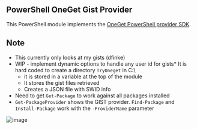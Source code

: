 PowerShell OneGet Gist Provider
-
This PowerShell module implements the [OneGet PowerShell provider SDK]( http://oneget.org/provider-ps.zip).


Note
-
* This currently only looks at my gists (dfinke)
* WIP - implement dynamic options to handle any user id for gists* It is hard coded to create a directory `TryOneget` in C:\
	* it is stored in a variable at the top of the module
	* It stores the gist files retrieved
	* Creates a JSON file with SWID info  
* Need to get `Get-Package` to work against all packages installed
* `Get-PackageProvider` shows the GIST provider. `Find-Package` and `Install-Package` work with the `-ProviderName` parameter

![image](https://raw.githubusercontent.com/dfinke/OneGetGistProvider/master/images/OneGetProvider.gif)